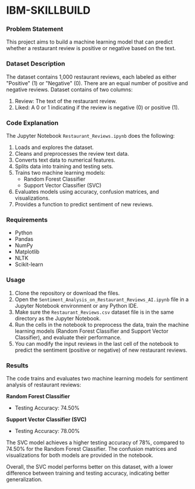# IBM-SKILLBUILD

### Problem Statement
This project aims to build a machine learning model that can predict whether a restaurant review is positive or negative based on the text.

### Dataset Description
The dataset contains 1,000 restaurant reviews, each labeled as either "Positive" (1) or "Negative" (0). There are an equal number of positive and negative reviews. Dataset contains of two columns:
1. Review: The text of the restaurant review.
2. Liked: A 0 or 1 indicating if the review is negative (0) or positive (1).   

### Code Explanation
The Jupyter Notebook `Restaurant_Reviews.ipynb` does the following:
1. Loads and explores the dataset.
2. Cleans and preprocesses the review text data.
3. Converts text data to numerical features.
4. Splits data into training and testing sets.
5. Trains two machine learning models:
   - Random Forest Classifier
   - Support Vector Classifier (SVC)
6. Evaluates models using accuracy, confusion matrices, and visualizations.
7. Provides a function to predict sentiment of new reviews.

### Requirements
- Python
- Pandas
- NumPy
- Matplotlib
- NLTK
- Scikit-learn

### Usage
1. Clone the repository or download the files.
2. Open the `Sentiment_Analysis_on_Restaurant_Reviews_AI.ipynb` file in a Jupyter Notebook environment or any Python IDE.
3. Make sure the `Restaurant_Reviews.csv` dataset file is in the same directory as the Jupyter Notebook.
4. Run the cells in the notebook to preprocess the data, train the machine learning models (Random Forest Classifier and Support Vector Classifier), and evaluate their performance.
5. You can modify the input reviews in the last cell of the notebook to predict the sentiment (positive or negative) of new restaurant reviews.

### Results
The code trains and evaluates two machine learning models for sentiment analysis of restaurant reviews:

**Random Forest Classifier**
- Testing Accuracy: 74.50%

**Support Vector Classifier (SVC)** 
- Testing Accuracy: 78.00%

The SVC model achieves a higher testing accuracy of 78%, compared to 74.50% for the Random Forest Classifier. The confusion matrices and visualizations for both models are provided in the notebook.

Overall, the SVC model performs better on this dataset, with a lower difference between training and testing accuracy, indicating better generalization.
